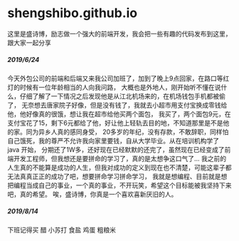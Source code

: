 # shengshibo.github.io
这里是盛诗博，励志做一个强大的前端开发，我会把一些有趣的代码发布到这里，跟大家一起分享<br />
##### 2019/6/24
今天外包公司的前端和后端又来我公司加班了，加到了晚上9点回家，在路口等红灯的时候有一位年龄相当的人向我问路，
大概也是外地人，刚开始听不懂在说什么，仔细了解了一下情况之后发现他是从江北机场来的，在机场钱包手机都被偷了，
无奈想去唐家院子好像，但是没有钱了，我就去小超市用支付宝换成零钱给他，他好像真的很饿，想让我在超市给他买两个面包，
我买了，两个面包9元，在支付宝花了15，剩下6元都给了他，好让他上轻轨去目的地，不知道那里是不是他的家。同为异乡人真的感同身受，
20多岁的年纪，没有存款，不敢辞职，同样怕自己饿死，我的尊严不允许我向家里要钱，自从大学毕业。从在培训机构学了 java 开始，
分期还了1W多，还好现在已经默默的还完了，虽然现在已经变成了前端开发工程师，但我想还是要拼命的学习了，真的是太想争这口气了...
我之前的人生真的不能算是成功的人生，但我对成功的定义到现在也不清楚，可能这辈子都无法真真正正的成功了吧，想要拼命学习拼命学习，
我就是想编程、目前就是想把编程当成自己的事业，一个真的事业，不开玩笑，希望这个目标能被我坚持下来吧，真的希望。
唉，盛诗博，你真是一个喜欢喜新厌旧的人。
##### 2019/8/14
下班记得买 醋 小苏打 食盐 鸡蛋 粗粮米 